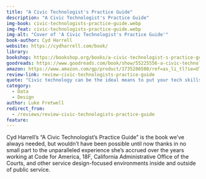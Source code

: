 ```yaml
---
title: "A Civic Technologist's Practice Guide"
description: "A Civic Technologist's Practice Guide"
img-book: civic-technologists-practice-guide.webp
img-feat: civic-technologists-practice-guide.webp
img-alt: "Cover of 'A Civic Technologist's Practice Guide'"
book-author: Cyd Harrell
website: https://cydharrell.com/book/
library: 
bookshop: https://bookshop.org/books/a-civic-technologist-s-practice-guide/9781735286501
goodreads: https://www.goodreads.com/book/show/55225556-a-civic-technologist-s-practice-guide
amazon: https://www.amazon.com/gp/product/1735286508/ref=as_li_tl?ie=UTF8&tag=govfresh-20&camp=1789&creative=9325&linkCode=as2&creativeASIN=1735286508&linkId=92f898a6863c2de99ddbefd717e02bdc
review-link: review-civic-technologists-practice-guide
quote: "Civic technology can be the ideal means to put your tech skills to good use - but it will be your communication and collaboration skills that will clear the path for you to do that."
category:
  - Data
  - Design
author: Luke Fretwell
redirect_from:
  - /reviews/review-civic-technologists-practice-guide
feature: 
---
```


Cyd Harrell’s “A Civic Technologist’s Practice Guide” is the book we’ve always needed, but wouldn’t have been possible until now thanks in no small part to the unparalleled experience she’s accrued over the years working at Code for America, 18F, California Administrative Office of the Courts, and other service design-focused environments inside and outside of public service.
